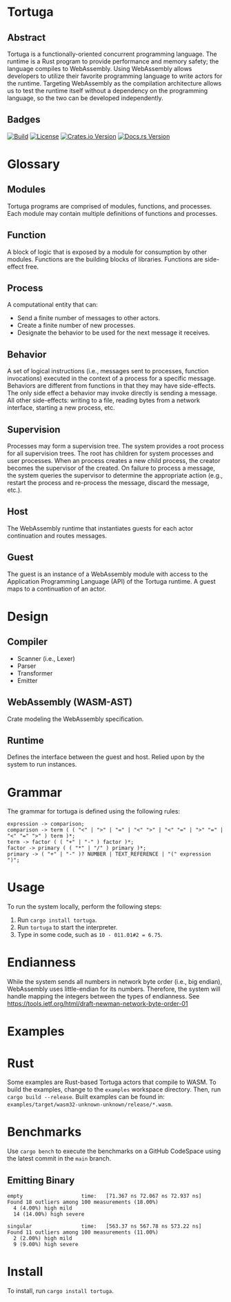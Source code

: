 # Tortuga
## Abstract
Tortuga is a functionally-oriented concurrent programming language. The runtime is a Rust program to provide performance and memory safety; the language compiles to WebAssembly. Using WebAssembly allows developers to utilize their favorite programming language to write actors for the runtime. Targeting WebAssembly as the compilation architecture allows us to test the runtime itself without a dependency on the programming language, so the two can be developed independently.

## Badges
[![Build](https://github.com/misalcedo/tortuga/actions/workflows/build.yml/badge.svg)](https://github.com/misalcedo/tortuga/actions/workflows/build.yml)
[![License](https://img.shields.io/badge/License-Apache%202.0-yellowgreen.svg)](https://opensource.org/licenses/Apache-2.0)
[![Crates.io Version](https://img.shields.io/crates/v/tortuga.svg)](https://crates.io/crates/tortuga)
[![Docs.rs Version](https://docs.rs/tortuga/badge.svg)](https://docs.rs/tortuga)

# Glossary
## Modules
Tortuga programs are comprised of modules, functions, and processes. Each module may contain multiple definitions of functions and processes.

## Function
A block of logic that is exposed by a module for consumption by other modules.
Functions are the building blocks of libraries. Functions are side-effect free.

## Process
A computational entity that can:

- Send a finite number of messages to other actors.
- Create a finite number of new processes.
- Designate the behavior to be used for the next message it receives.

## Behavior
A set of logical instructions (i.e., messages sent to processes, function invocations) executed in the context of a process for a specific message. Behaviors are different from functions in that they may have side-effects. The only side effect a behavior may invoke directly is sending a message. All other side-effects: writing to a file, reading bytes from a network interface, starting a new process, etc.

## Supervision
Processes may form a supervision tree. The system provides a root process for all supervision trees. The root has children for system processes and user processes. When an process creates a new child process, the creator becomes the supervisor of the created. On failure to process a message, the system queries the supervisor to determine the appropriate action (e.g., restart the process and re-process the message, discard the message, etc.).

## Host
The WebAssembly runtime that instantiates guests for each actor continuation and routes messages.

## Guest
The guest is an instance of a WebAssembly module with access to the Application Programming Language (API) of the Tortuga runtime. A guest maps to a continuation of an actor.

# Design
## Compiler

-   Scanner (i.e., Lexer)
-   Parser
-   Transformer
-   Emitter

## WebAssembly (WASM-AST)

Crate modeling the WebAssembly specification.

## Runtime

Defines the interface between the guest and host. Relied upon by the system to run instances.

# Grammar
The grammar for tortuga is defined using the following rules:

```
expression -> comparison;
comparison -> term ( ( "<" | ">" | "=" | "<" ">" | "<" "=" | ">" "=" | "<" "=" ">" ) term )*;
term -> factor ( ( "+" | "-" ) factor )*;
factor -> primary ( ( "*" | "/" ) primary )*;
primary -> ( "+" | "-" )? NUMBER | TEXT_REFERENCE | "(" expression ")";
```

# Usage

To run the system locally, perform the following steps:

1. Run `cargo install tortuga`.
1. Run `tortuga` to start the interpreter.
1. Type in some code, such as `10 - 011.01#2 = 6.75`.

# Endianness
While the system sends all numbers in network byte order (i.e., big endian), WebAssembly uses little-endian for its numbers. Therefore, the system will handle mapping the integers between the types of endianness. See <https://tools.ietf.org/html/draft-newman-network-byte-order-01>

# Examples
# Rust
Some examples are Rust-based Tortuga actors that compile to WASM. To build the examples, change to the `examples` workspace directory. Then, run `cargo build --release`. Built examples can be found in: `examples/target/wasm32-unknown-unknown/release/*.wasm`.

# Benchmarks
Use `cargo bench` to execute the benchmarks on a GitHub CodeSpace using the latest commit in the `main` branch.

## Emitting Binary
```
empty                   time:   [71.367 ns 72.067 ns 72.937 ns]                  
Found 18 outliers among 100 measurements (18.00%)
  4 (4.00%) high mild
  14 (14.00%) high severe

singular                time:   [563.37 ns 567.78 ns 573.22 ns]                      
Found 11 outliers among 100 measurements (11.00%)
  2 (2.00%) high mild
  9 (9.00%) high severe
```

# Install
To install, run `cargo install tortuga`.
